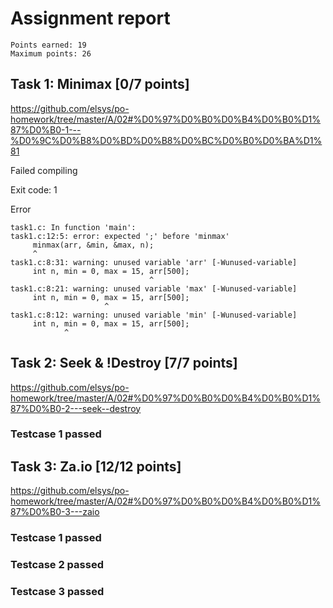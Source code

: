 # Assignment report
```
Points earned: 19
Maximum points: 26
```

## Task 1: Minimax [0/7 points]
https://github.com/elsys/po-homework/tree/master/A/02#%D0%97%D0%B0%D0%B4%D0%B0%D1%87%D0%B0-1---%D0%9C%D0%B8%D0%BD%D0%B8%D0%BC%D0%B0%D0%BA%D1%81

Failed compiling

Exit code: 1

Error
```
task1.c: In function 'main':
task1.c:12:5: error: expected ';' before 'minmax'
     minmax(arr, &min, &max, n);
     ^
task1.c:8:31: warning: unused variable 'arr' [-Wunused-variable]
     int n, min = 0, max = 15, arr[500];
                               ^
task1.c:8:21: warning: unused variable 'max' [-Wunused-variable]
     int n, min = 0, max = 15, arr[500];
                     ^
task1.c:8:12: warning: unused variable 'min' [-Wunused-variable]
     int n, min = 0, max = 15, arr[500];
            ^

```

## Task 2: Seek & !Destroy [7/7 points]
https://github.com/elsys/po-homework/tree/master/A/02#%D0%97%D0%B0%D0%B4%D0%B0%D1%87%D0%B0-2---seek--destroy

### Testcase 1 passed

## Task 3: Za.io [12/12 points]
https://github.com/elsys/po-homework/tree/master/A/02#%D0%97%D0%B0%D0%B4%D0%B0%D1%87%D0%B0-3---zaio

### Testcase 1 passed
### Testcase 2 passed
### Testcase 3 passed
